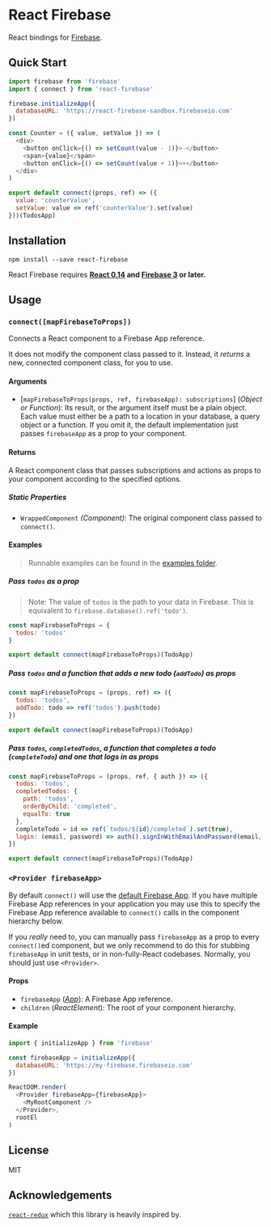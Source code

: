 React Firebase
==============

React bindings for [Firebase](https://firebase.google.com).

## Quick Start

```js
import firebase from 'firebase'
import { connect } from 'react-firebase'

firebase.initializeApp({
  databaseURL: 'https://react-firebase-sandbox.firebaseio.com'
})

const Counter = ({ value, setValue }) => (
  <div>
    <button onClick={() => setCount(value - 1)}>-</button>
    <span>{value}</span>
    <button onClick={() => setCount(value + 1)}>+</button>
  </div>
)

export default connect((props, ref) => ({
  value: 'counterValue',
  setValue: value => ref('counterValue').set(value)
}))(TodosApp)
```

## Installation

```
npm install --save react-firebase
```

React Firebase requires **[React 0.14](https://github.com/facebook/react) and [Firebase 3](https://www.npmjs.com/package/firebase) or later.**

## Usage

### `connect([mapFirebaseToProps])`

Connects a React component to a Firebase App reference.

It does not modify the component class passed to it. Instead, it *returns* a new, connected component class, for you to use.

#### Arguments

* [`mapFirebaseToProps(props, ref, firebaseApp): subscriptions`] \(*Object or Function*): Its result, or the argument itself must be a plain object. Each value must either be a path to a location in your database, a query object or a function. If you omit it, the default implementation just passes `firebaseApp` as a prop to your component.

#### Returns

A React component class that passes subscriptions and actions as props to your component according to the specified options.

##### Static Properties

* `WrappedComponent` *(Component)*: The original component class passed to `connect()`.

#### Examples

> Runnable examples can be found in the [examples folder](examples/).

##### Pass `todos` as a prop

  > Note: The value of `todos` is the path to your data in Firebase. This is equivalent to `firebase.database().ref('todo')`.

```js
const mapFirebaseToProps = {
  todos: 'todos'
}

export default connect(mapFirebaseToProps)(TodoApp)
```

#####  Pass `todos` and a function that adds a new todo (`addTodo`) as props

```js
const mapFirebaseToProps = (props, ref) => ({
  todos: 'todos',
  addTodo: todo => ref('todos').push(todo)
})

export default connect(mapFirebaseToProps)(TodoApp)
```

#####  Pass `todos`, `completedTodos`, a function that completes a todo (`completeTodo`) and one that logs in as props

```js
const mapFirebaseToProps = (props, ref, { auth }) => ({
  todos: 'todos',
  completedTodos: {
    path: 'todos',
    orderByChild: 'completed',
    equalTo: true
  },
  completeTodo = id => ref(`todos/${id}/completed`).set(true),
  login: (email, password) => auth().signInWithEmailAndPassword(email, password)
})

export default connect(mapFirebaseToProps)(TodoApp)
```

### `<Provider firebaseApp>`

By default `connect()` will use the [default Firebase App](https://firebase.google.com/docs/reference/js/firebase.app). If you have multiple Firebase App references in your application you may use this to specify the Firebase App reference available to `connect()` calls in the component hierarchy below.

If you *really* need to, you can manually pass `firebaseApp` as a prop to every `connect()`ed component, but we only recommend to do this for stubbing `firebaseApp` in unit tests, or in non-fully-React codebases. Normally, you should just use `<Provider>`.

#### Props

* `firebaseApp` (*[App](https://firebase.google.com/docs/reference/js/firebase.app.App)*): A Firebase App reference.
* `children` (*ReactElement*): The root of your component hierarchy.

#### Example

```js
import { initializeApp } from 'firebase'

const firebaseApp = initializeApp({
  databaseURL: 'https://my-firebase.firebaseio.com'
})

ReactDOM.render(
  <Provider firebaseApp={firebaseApp}>
    <MyRootComponent />
  </Provider>,
  rootEl
)
```

## License

MIT

## Acknowledgements

[`react-redux`](https://github.com/reactjs/react-redux) which this library is heavily inspired by.
